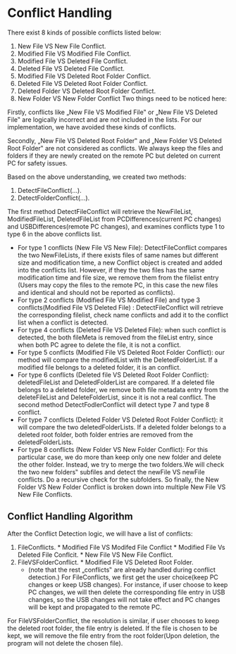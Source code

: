 # Conflict Handling #
There exist 8 kinds of possible conflicts listed below:
  1. New File VS New File Conflict.
  1. Modified File VS Modified File Conflict.
  1. Modified File VS Deleted File Conflict.
  1. Deleted File VS Deleted File Conflict.
  1. Modified File VS Deleted Root Folder Conflict.
  1. Deleted File VS Deleted Root Folder Conflict.
  1. Deleted Folder VS Deleted Root Folder Conflict.
  1. New Folder VS New Folder Conflict
Two things need to be noticed here:

Firstly, conflicts like „New File VS Modified File‟ or „New File VS Deleted File‟ are logically incorrect and are not included in the lists. For our implementation, we have avoided these kinds of conflicts.

Secondly, „New File VS Deleted Root Folder‟ and „New Folder VS Deleted Root Folder‟ are not considered as conflicts. We always keep the files and folders if they are newly created on the remote PC but deleted on current PC for safety issues.

Based on the above understanding, we created two methods:

  1. DetectFileConflict(…).
  1. DetectFolderConflict(…).

The first method DetectFileConflict will retrieve the NewFileList, ModifiedFileList, DeletedFileList from PCDifferences(current PC changes) and USBDifferences(remote PC changes), and examines conflicts type 1 to type 6 in the above conflicts list.
  * For type 1 conflicts (New File VS New File): DetectFileConflict compares the two NewFileLists, if there exists files of same names but different size and modification time, a new Conflict object is created and added into the conflicts list. However, if they the two files has the same modification time and file size, we remove them from the filelist entry (Users may copy the files to the remote PC, in this case the new files and identical and should not be reported as conflicts).
  * For type 2 conflicts (Modified File VS Modified File) and type 3 conflicts(Modified File VS Deleted File) : DetectFileConflict will retrieve the corresponding filelist, check name conflicts and add it to the conflict list when a conflict is detected.
  * For type 4 conflicts (Deleted File VS Deleted File): when such conflict is detected, the both fileMeta is removed from the fileList entry, since when both PC agree to delete the file, it is not a conflict.
  * For type 5 conflicts (Modified File VS Deleted Root Folder Conflict): our method will compare the modifiedList with the DeletedFolderList. If a modified file belongs to a deleted folder, it is an conflict.
  * For type 6 conflicts (Deleted file VS Deleted Root Folder Conflict): deletedFileList and DeletedFolderList are compared. If a deleted file belongs to a deleted folder, we remove both file metadata entry from the deleteFileList and DeleteFolderList, since it is not a real conflict.
The second method DetectFodlerConflict will detect type 7 and type 8 conflict.
  * For type 7 conflicts (Deleted Folder VS Deleted Root Folder Conflict): it will compare the two deletedFolderLists. If a deleted folder belongs to a deleted root folder, both folder entries are removed from the deletedFolderLists.
  * For type 8 conflicts (New Folder VS New Folder Conflict): For this particular case, we do more than keep only one new folder and delete the other folder. Instead, we try to merge the two folders.We will check the two new folders‟ subfiles and detect the newFile VS newFile conflicts. Do a recursive check for the subfolders. So finally, the New Folder VS New Folder Conflict is broken down into multiple New File VS New File Conflicts.

## Conflict Handling Algorithm ##
After the Conflict Detection logic, we will have a list of conflicts:
  1. FileConflicts.
    * Modified File VS Modifed File Conflict
    * Modified File Vs Deleted File Conflcit.
    * New File VS New File Conflict.
  1. FileVSFolderConflict.
    * Modified File VS Deleted Root Folder.
      * (note that the rest „conflicts‟ are already handled during conflict detection.)
For FileConflicts, we first get the user choice(keep PC changes or keep USB changes). For instance, if user choose to keep PC changes, we will then delete the corresponding file entry in USB changes, so the USB changes will not take effect and PC changes will be kept and propagated to the remote PC.

For FileVSFolderConflict, the resolution is similar, if user chooses to keep the deleted root folder, the file entry is deleted. If the file is chosen to be kept, we will remove the file entry from the root folder(Upon deletion, the program will not delete the chosen file).